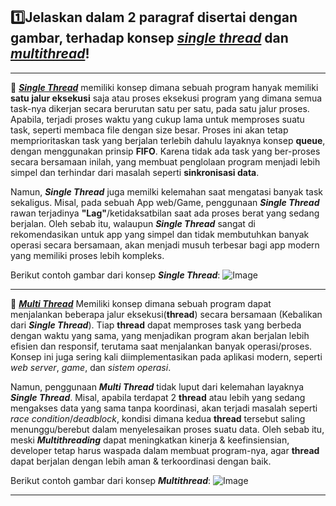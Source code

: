 
## 1️⃣Jelaskan dalam 2 paragraf disertai dengan gambar, terhadap konsep  <ins>*single thread*</ins> dan <ins>*multithread*</ins>!

---

📌 <ins>***Single Thread***</ins> memiliki konsep dimana sebuah program hanyak memiliki **satu jalur eksekusi** saja atau proses eksekusi program yang dimana semua task-nya dikerjan secara berurutan satu per satu, pada satu jalur proses. Apabila, terjadi proses waktu yang cukup lama untuk memproses suatu task, seperti membaca file dengan size besar. Proses ini akan tetap memprioritaskan task yang berjalan terlebih dahulu layaknya konsep **queue**, dengan menggunakan prinsip **FIFO**. Karena tidak ada task yang ber-proses secara bersamaan inilah, yang membuat penglolaan program menjadi lebih simpel dan terhindar dari masalah seperti **sinkronisasi data**.

Namun, ***Single Thread*** juga memilki kelemahan saat mengatasi banyak task sekaligus. Misal, pada sebuah App web/Game, penggunaan ***Single Thread*** rawan terjadinya **"Lag"**/ketidaksatbilan saat ada proses berat yang sedang berjalan. Oleh sebab itu, walaupun ***Single Thread*** sangat di rekomendasikan untuk app yang simpel dan tidak membutuhkan banyak operasi secara bersamaan, akan menjadi musuh terbesar bagi app modern yang memiliki proses lebih kompleks.

Berikut contoh gambar dari konsep ***Single Thread***: 
![Image](https://github.com/user-attachments/assets/587722d6-2a8c-477e-94e4-148c2f7bfe3c)

---

📌 <ins>***Multi Thread***</ins> Memiliki konsep dimana sebuah program dapat menjalankan beberapa jalur eksekusi(**thread**) secara bersamaan (Kebalikan dari ***Single Thread***). Tiap **thread** dapat memproses task yang berbeda dengan waktu yang sama, yang menjadikan program akan berjalan lebih efisien dan responsif, terutama saat menjalankan banyak operasi/proses. Konsep ini juga sering kali diimplementasikan pada aplikasi modern, seperti *web server*, *game*, dan *sistem operasi*.

Namun, penggunaan ***Multi Thread*** tidak luput dari kelemahan layaknya ***Single Thread***. Misal, apabila terdapat 2 **thread** atau lebih yang sedang mengakses data yang sama tanpa koordinasi, akan terjadi masalah seperti *race condition*/*deadblock*, kondisi dimana kedua **thread** tersebut saling menunggu/berebut dalam menyelesaikan proses suatu data. Oleh sebab itu, meski ***Multithreading*** dapat meningkatkan kinerja & keefinsiensian, developer tetap harus waspada dalam membuat program-nya, agar **thread** dapat berjalan dengan lebih aman & terkoordinasi dengan baik.

Berikut contoh gambar dari konsep ***Multithread***:
![Image](https://github.com/user-attachments/assets/ce48f2bb-1667-4c4c-8980-302e0e8c04e0)

---
